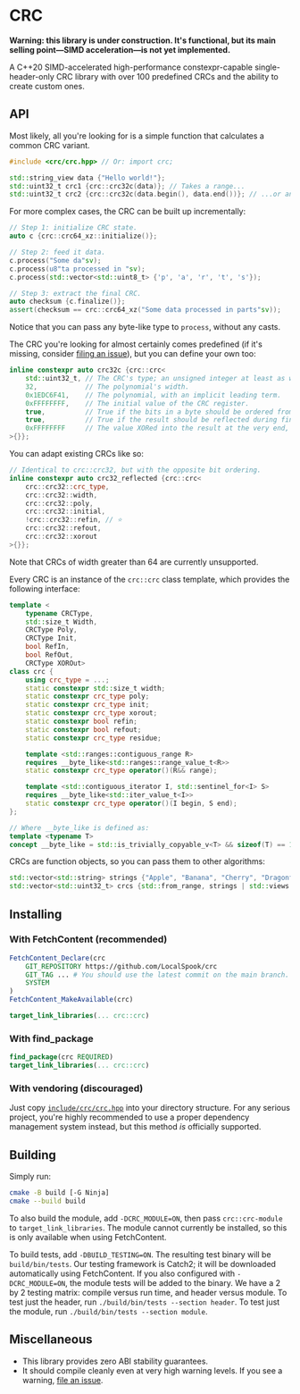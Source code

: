 # CRC

**Warning: this library is under construction.
It's functional, but its main selling point—SIMD acceleration—is not yet implemented.**

A C++20 SIMD-accelerated high-performance constexpr-capable single-header-only CRC library with over 100 predefined CRCs and the ability to create custom ones.

## API

Most likely, all you're looking for is a simple function that calculates a common CRC variant.

```cpp
#include <crc/crc.hpp> // Or: import crc;

std::string_view data {"Hello world!"};
std::uint32_t crc1 {crc::crc32c(data)}; // Takes a range...
std::uint32_t crc2 {crc::crc32c(data.begin(), data.end())}; // ...or an iterator pair.
```

For more complex cases, the CRC can be built up incrementally:

```cpp
// Step 1: initialize CRC state.
auto c {crc::crc64_xz::initialize()};

// Step 2: feed it data.
c.process("Some da"sv);
c.process(u8"ta processed in "sv);
c.process(std::vector<std::uint8_t> {'p', 'a', 'r', 't', 's'});

// Step 3: extract the final CRC.
auto checksum {c.finalize()};
assert(checksum == crc::crc64_xz("Some data processed in parts"sv));
```

Notice that you can pass any byte-like type to `process`, without any casts.

The CRC you're looking for almost certainly comes predefined
(if it's missing, consider [filing an issue](https://github.com/LocalSpook/crc/issues)),
but you can define your own too:

```cpp
inline constexpr auto crc32c {crc::crc<
    std::uint32_t, // The CRC's type; an unsigned integer at least as wide as the polynomial.
    32,            // The polynomial's width.
    0x1EDC6F41,    // The polynomial, with an implicit leading term.
    0xFFFFFFFF,    // The initial value of the CRC register.
    true,          // True if the bits in a byte should be ordered from LSb to MSb, false if vice-versa.
    true,          // True if the result should be reflected during finalization.
    0xFFFFFFFF     // The value XORed into the result at the very end, after any reflection.
>{}};
```

You can adapt existing CRCs like so:

```cpp
// Identical to crc::crc32, but with the opposite bit ordering.
inline constexpr auto crc32_reflected {crc::crc<
    crc::crc32::crc_type,
    crc::crc32::width,
    crc::crc32::poly,
    crc::crc32::initial,
    !crc::crc32::refin, // ⭐
    crc::crc32::refout,
    crc::crc32::xorout
>{}};
```

Note that CRCs of width greater than 64 are currently unsupported.

Every CRC is an instance of the `crc::crc` class template,
which provides the following interface:

```cpp
template <
    typename CRCType,
    std::size_t Width,
    CRCType Poly,
    CRCType Init,
    bool RefIn,
    bool RefOut,
    CRCType XOROut>
class crc {
    using crc_type = ...;
    static constexpr std::size_t width;
    static constexpr crc_type poly;
    static constexpr crc_type init;
    static constexpr crc_type xorout;
    static constexpr bool refin;
    static constexpr bool refout;
    static constexpr crc_type residue;

    template <std::ranges::contiguous_range R>
    requires __byte_like<std::ranges::range_value_t<R>>
    static constexpr crc_type operator()(R&& range);

    template <std::contiguous_iterator I, std::sentinel_for<I> S>
    requires __byte_like<std::iter_value_t<I>>
    static constexpr crc_type operator()(I begin, S end);
};

// Where __byte_like is defined as:
template <typename T>
concept __byte_like = std::is_trivially_copyable_v<T> && sizeof(T) == 1 && !std::same_as<std::remove_cv_t<T>, bool>;
```

CRCs are function objects, so you can pass them to other algorithms:

```cpp
std::vector<std::string> strings {"Apple", "Banana", "Cherry", "Dragonfruit"};
std::vector<std::uint32_t> crcs {std::from_range, strings | std::views::transform(crc::crc32c)};
```

## Installing

### With FetchContent (recommended)

```cmake
FetchContent_Declare(crc
    GIT_REPOSITORY https://github.com/LocalSpook/crc
    GIT_TAG ... # You should use the latest commit on the main branch.
    SYSTEM
)
FetchContent_MakeAvailable(crc)

target_link_libraries(... crc::crc)
```

### With find_package

```cmake
find_package(crc REQUIRED)
target_link_libraries(... crc::crc)
```

### With vendoring (discouraged)

Just copy [`include/crc/crc.hpp`](include/crc/crc.hpp) into your directory structure.
For any serious project, you're highly recommended to use a proper dependency management
system instead, but this method *is* officially supported.

## Building

Simply run:

```sh
cmake -B build [-G Ninja]
cmake --build build
```

To also build the module, add `-DCRC_MODULE=ON`, then pass `crc::crc-module` to `target_link_libraries`.
The module cannot currently be installed, so this is only available when using FetchContent.

To build tests, add `-DBUILD_TESTING=ON`.
The resulting test binary will be `build/bin/tests`.
Our testing framework is Catch2;
it will be downloaded automatically using FetchContent.
If you also configured with `-DCRC_MODULE=ON`,
the module tests will be added to the binary.
We have a 2 by 2 testing matrix:
compile versus run time, and header versus module.
To test just the header, run `./build/bin/tests --section header`.
To test just the module, run `./build/bin/tests --section module`.

## Miscellaneous

- This library provides zero ABI stability guarantees.
- It should compile cleanly even at very high warning levels.
  If you see a warning, [file an issue](https://github.com/LocalSpook/crc/issues).
